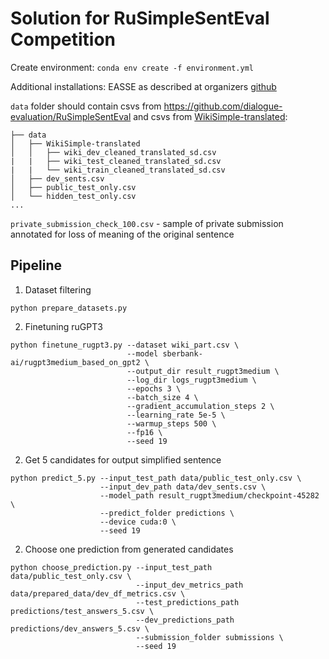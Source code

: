 # Solution for RuSimpleSentEval Competition

Create environment: `conda env create -f environment.yml`

Additional installations:
EASSE as described at organizers [github](https://github.com/dialogue-evaluation/RuSimpleSentEval#%D0%BE%D1%86%D0%B5%D0%BD%D0%BA%D0%B0-%D0%BA%D0%B0%D1%87%D0%B5%D1%81%D1%82%D0%B2%D0%B0)

`data` folder should contain csvs from https://github.com/dialogue-evaluation/RuSimpleSentEval and csvs from [WikiSimple-translated](https://drive.google.com/drive/folders/1jfij3KuiRbO_XoLiquSBP2mZafzPhrsL):

```
├── data
│   ├── WikiSimple-translated
│   │   ├── wiki_dev_cleaned_translated_sd.csv
|   |   ├── wiki_test_cleaned_translated_sd.csv
|   |   └── wiki_train_cleaned_translated_sd.csv
│   ├── dev_sents.csv
│   ├── public_test_only.csv
│   └── hidden_test_only.csv
...
```

`private_submission_check_100.csv` - sample of private submission annotated for loss of meaning of the original sentence 

## Pipeline

1. Dataset filtering
```
python prepare_datasets.py
```

2. Finetuning ruGPT3
```
python finetune_rugpt3.py --dataset wiki_part.csv \
                          --model sberbank-ai/rugpt3medium_based_on_gpt2 \
                          --output_dir result_rugpt3medium \
                          --log_dir logs_rugpt3medium \
                          --epochs 3 \
                          --batch_size 4 \
                          --gradient_accumulation_steps 2 \
                          --learning_rate 5e-5 \
                          --warmup_steps 500 \
                          --fp16 \
                          --seed 19
```

2. Get 5 candidates for output simplified sentence
```
python predict_5.py --input_test_path data/public_test_only.csv \
                    --input_dev_path data/dev_sents.csv \
                    --model_path result_rugpt3medium/checkpoint-45282 \
                    --predict_folder predictions \
                    --device cuda:0 \
                    --seed 19
```

2. Choose one prediction from generated candidates
```
python choose_prediction.py --input_test_path data/public_test_only.csv \
                            --input_dev_metrics_path data/prepared_data/dev_df_metrics.csv \
                            --test_predictions_path predictions/test_answers_5.csv \
                            --dev_predictions_path predictions/dev_answers_5.csv \
                            --submission_folder submissions \
                            --seed 19
```